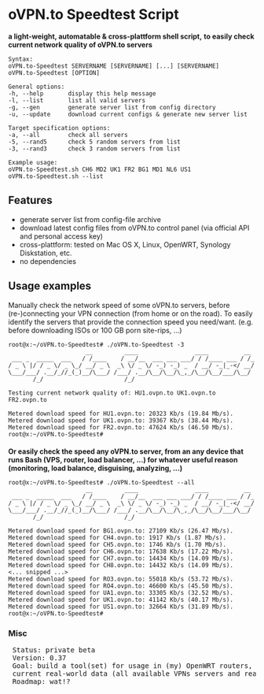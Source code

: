 # oVPN.to Speedtest Script
**a light-weight, automatable & cross-plattform shell script,**
**to easily check current network quality of oVPN.to servers**

```
Syntax:
oVPN.to-Speedtest SERVERNAME [SERVERNAME] [...] [SERVERNAME]
oVPN.to-Speedtest [OPTION]

General options:
-h, --help       display this help message
-l, --list       list all valid servers
-g, --gen        generate server list from config directory
-u, --update     download current configs & generate new server list

Target specification options:
-a, --all        check all servers
-5, --rand5      check 5 random servers from list
-3, --rand3      check 3 random servers from list

Example usage:
oVPN.to-Speedtest.sh CH6 MD2 UK1 FR2 BG1 MD1 NL6 US1
oVPN.to-Speedtest.sh --list
```

## Features
* generate server list from config-file archive
* download latest config files from oVPN.to control panel (via official API and personal access key) 
* cross-plattform: tested on Mac OS X, Linux, OpenWRT, Synology Diskstation, etc.
* no dependencies


## Usage examples 
Manually check the network speed of some oVPN.to servers, before (re-)connecting your VPN connection (from home or on the road). To easily identify the servers that provide the connection speed you need/want. (e.g. before downloading ISOs or 100 GB porn site-rips, ...)

```
root@x:~/oVPN.to-Speedtest# ./oVPN.to-Speedtest -3
                      __         ____                ____          __
 ___ _  _____  ___   / /____    / __/__  ___ ___ ___/ / /____ ___ / /_
/ _ \ |/ / _ \/ _ \_/ __/ _ \  _\ \/ _ \/ -_) -_) _  / __/ -_|_-</ __/
\___/___/ .__/_//_(_)__/\___/ /___/ .__/\__/\__/\_,_/\__/\__/___/\__/
       /_/                       /_/

Testing current network quality of: HU1.ovpn.to UK1.ovpn.to FR2.ovpn.to

Metered download speed for HU1.ovpn.to: 20323 Kb/s (19.84 Mb/s).
Metered download speed for UK1.ovpn.to: 39367 Kb/s (38.44 Mb/s).
Metered download speed for FR2.ovpn.to: 47624 Kb/s (46.50 Mb/s).
root@x:~/oVPN.to-Speedtest#
```

####  
**Or easily check the speed  any oVPN.to server, from an any device that runs Bash (VPS, router, load balancer, ...)
for whatever useful reason (monitoring, load balance, disguising, analyzing, ...)**
```
root@x:~/oVPN.to-Speedtest# ./oVPN.to-Speedtest --all
                      __         ____                ____          __
 ___ _  _____  ___   / /____    / __/__  ___ ___ ___/ / /____ ___ / /_
/ _ \ |/ / _ \/ _ \_/ __/ _ \  _\ \/ _ \/ -_) -_) _  / __/ -_|_-</ __/
\___/___/ .__/_//_(_)__/\___/ /___/ .__/\__/\__/\_,_/\__/\__/___/\__/
       /_/                       /_/

Metered download speed for BG1.ovpn.to: 27109 Kb/s (26.47 Mb/s).
Metered download speed for CH4.ovpn.to: 1917 Kb/s (1.87 Mb/s).
Metered download speed for CH5.ovpn.to: 1746 Kb/s (1.70 Mb/s).
Metered download speed for CH6.ovpn.to: 17638 Kb/s (17.22 Mb/s).
Metered download speed for CH7.ovpn.to: 14434 Kb/s (14.09 Mb/s).
Metered download speed for CH8.ovpn.to: 14432 Kb/s (14.09 Mb/s).
<... snipped ...>
Metered download speed for RO3.ovpn.to: 55018 Kb/s (53.72 Mb/s).
Metered download speed for RO4.ovpn.to: 46600 Kb/s (45.50 Mb/s).
Metered download speed for UA1.ovpn.to: 33305 Kb/s (32.52 Mb/s).
Metered download speed for UK1.ovpn.to: 41142 Kb/s (40.17 Mb/s).
Metered download speed for US1.ovpn.to: 32664 Kb/s (31.89 Mb/s).
root@x:~/oVPN.to-Speedtest#
```

### Misc
<pre>
 Status: private beta
 Version: 0.37
 Goal: build a tool(set) for usage in (my) OpenWRT routers, that improves BW-management, LB- & QoS-decisions, based on  
 current real-world data (all available VPNs servers and realistically throughput)
 Roadmap: wat!?
</pre>